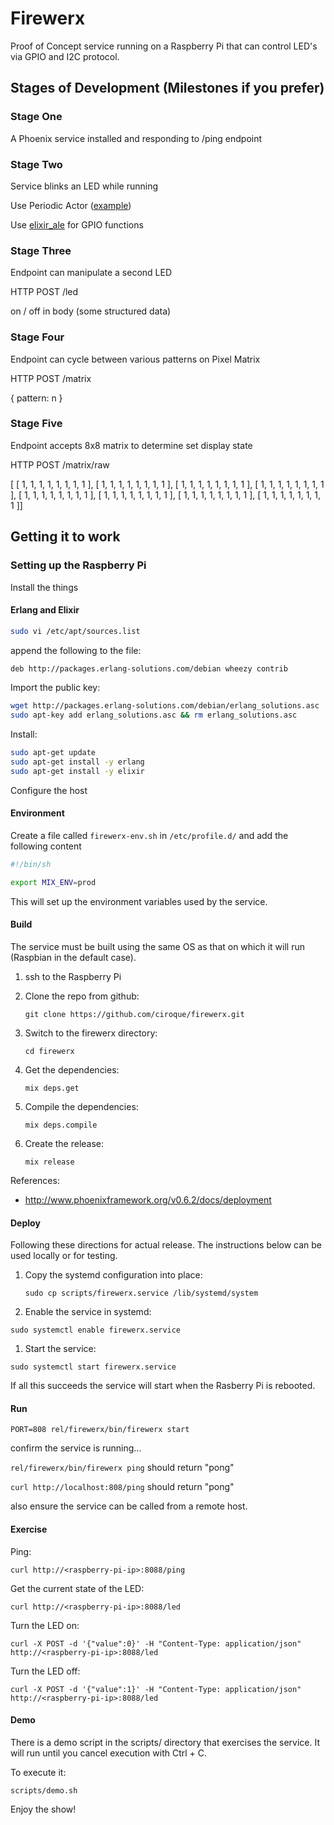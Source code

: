 # Firewerx

Proof of Concept service running on a Raspberry Pi that can control LED's via GPIO and I2C protocol.

## Stages of Development (Milestones if you prefer)

### Stage One
A Phoenix service installed and responding to /ping endpoint

### Stage Two
Service blinks an LED while running

Use Periodic Actor ([example](https://gist.github.com/trestrantham/24f0892f2f6881474314))

Use [elixir_ale](https://github.com/ciroque/elixir_ale) for GPIO functions

### Stage Three
Endpoint can manipulate a second LED

HTTP POST /led 

on / off in body (some structured data)

### Stage Four 
Endpoint can cycle between various patterns on Pixel Matrix

HTTP POST /matrix

{ pattern: n }

### Stage Five
Endpoint accepts 8x8 matrix to determine set display state

HTTP POST /matrix/raw

[ [ 1, 1, 1, 1, 1, 1, 1, 1 ], [ 1, 1, 1, 1, 1, 1, 1, 1 ], [ 1, 1, 1, 1, 1, 1, 1, 1 ], [ 1, 1, 1, 1, 1, 1, 1, 1 ], [ 1, 1, 1, 1, 1, 1, 1, 1 ], [ 1, 1, 1, 1, 1, 1, 1, 1 ], [ 1, 1, 1, 1, 1, 1, 1, 1 ], [ 1, 1, 1, 1, 1, 1, 1, 1 ]]

## Getting it to work

### Setting up the Raspberry Pi

Install the things

#### Erlang and Elixir

```bash
sudo vi /etc/apt/sources.list
```

append the following to the file:

```bash
deb http://packages.erlang-solutions.com/debian wheezy contrib
```

Import the public key:

```bash
wget http://packages.erlang-solutions.com/debian/erlang_solutions.asc
sudo apt-key add erlang_solutions.asc && rm erlang_solutions.asc
```

Install:

```bash
sudo apt-get update
sudo apt-get install -y erlang
sudo apt-get install -y elixir
```

Configure the host

#### Environment

Create a file called `firewerx-env.sh` in `/etc/profile.d/` and add the following content

```bash
#!/bin/sh

export MIX_ENV=prod

```

This will set up the environment variables used by the service.

#### Build

The service must be built using the same OS as that on which it will run (Raspbian in the default case).

1. ssh to the Raspberry Pi
 
1. Clone the repo from github:

    `git clone https://github.com/ciroque/firewerx.git`
    
1. Switch to the firewerx directory:

    `cd firewerx`

1. Get the dependencies:

    `mix deps.get`
    
1. Compile the dependencies:

    `mix deps.compile`
    
1. Create the release:
 
    `mix release`
    
    
References: 
 - http://www.phoenixframework.org/v0.6.2/docs/deployment

#### Deploy

Following these directions for actual release. The instructions below can be used locally or for testing.

1. Copy the systemd configuration into place:

    `sudo cp scripts/firewerx.service /lib/systemd/system`

1. Enable the service in systemd:

  `sudo systemctl enable firewerx.service`

1. Start the service:

  `sudo systemctl start firewerx.service`

If all this succeeds the service will start when the Rasberry Pi is rebooted.

 
#### Run

`PORT=808 rel/firewerx/bin/firewerx start`

confirm the service is running...

`rel/firewerx/bin/firewerx ping` should return "pong"

`curl http://localhost:808/ping` should return "pong"

also ensure the service can be called from a remote host.
 

#### Exercise

Ping:

`curl http://<raspberry-pi-ip>:8088/ping`

Get the current state of the LED:

`curl http://<raspberry-pi-ip>:8088/led`

Turn the LED on:

`curl -X POST -d '{"value":0}' -H "Content-Type: application/json" http://<raspberry-pi-ip>:8088/led`

Turn the LED off:

`curl -X POST -d '{"value":1}' -H "Content-Type: application/json" http://<raspberry-pi-ip>:8088/led`


#### Demo

There is a demo script in the scripts/ directory that exercises the service. It will run until you cancel execution with Ctrl + C.

To execute it:

  `scripts/demo.sh`

Enjoy the show!


